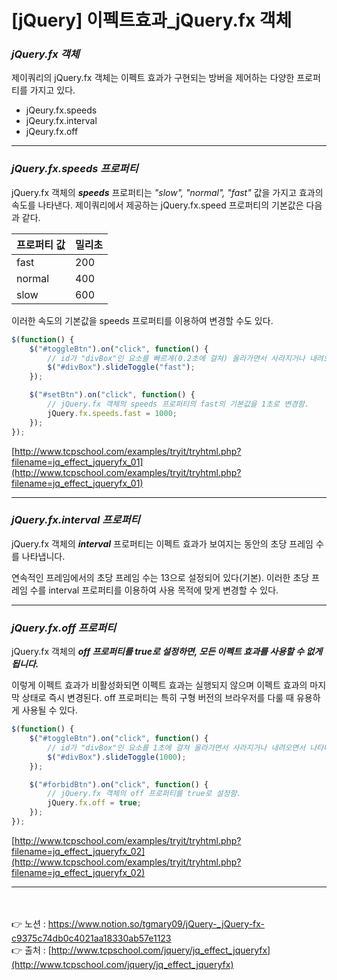 # [jQuery] 이펙트효과_**jQuery.fx 객체**

### ***jQuery.fx 객체***

제이쿼리의 jQuery.fx 객체는 이펙트 효과가 구현되는 방버을 제어하는 다양한 프로퍼티를 
가지고 있다.

- jQeury.fx.speeds
- jQeury.fx.interval
- jQeury.fx.off

---

### ***jQuery.fx.speeds 프로퍼티***

jQuery.fx 객체의 ***speeds*** 프로퍼티는 *"slow", "normal", "fast"* 값을 가지고 효과의 속도를 나타낸다.
제이쿼리에서 제공하는 jQuery.fx.speed 프로퍼티의 기본값은 다음과 같다.

| 프로퍼티 값 | 밀리초 |
| --- | --- |
| fast | 200 |
| normal | 400 |
| slow | 600 |

이러한 속도의 기본값을 speeds 프로퍼티를 이용하여 변경할 수도 있다.

```jsx
$(function() {
    $("#toggleBtn").on("click", function() {
        // id가 "divBox"인 요소를 빠르게(0.2초에 걸쳐) 올라가면서 사라지거나 내려오면서 나타나게 함.
        $("#divBox").slideToggle("fast");
    });

    $("#setBtn").on("click", function() {
        // jQuery.fx 객체의 speeds 프로퍼티의 fast의 기본값을 1초로 변경함.
        jQuery.fx.speeds.fast = 1000;
    });
});
```

[http://www.tcpschool.com/examples/tryit/tryhtml.php?filename=jq_effect_jqueryfx_01](http://www.tcpschool.com/examples/tryit/tryhtml.php?filename=jq_effect_jqueryfx_01)

---

### ***jQuery.fx.interval 프로퍼티***

jQuery.fx 객체의 ***interval*** 프로퍼티는 이펙트 효과가 보여지는 동안의 초당 프레임 수를 나타냅니다.

연속적인 프레임에서의 초당 프레임 수는 13으로 설정되어 있다(기본).
이러한 초당 프레임 수를 interval 프로퍼티를 이용하여 사용 목적에 맞게 변경할 수 있다.

---

### ***jQuery.fx.off 프로퍼티***

jQuery.fx 객체의 ***off 프로퍼티를 true로 설정하면, 모든 이펙트 효과를 사용할 수 없게 됩니다.***

이렇게 이펙트 효과가 비활성화되면 이펙트 효과는 실행되지 않으며 이펙트 효과의 마지막 상태로
즉시 변경된다. off 프로퍼티는 특히 구형 버전의 브라우저를 다룰 때 유용하게 사용될 수 있다.

```jsx
$(function() {
    $("#toggleBtn").on("click", function() {
        // id가 "divBox"인 요소를 1초에 걸쳐 올라가면서 사라지거나 내려오면서 나타나게 함.
        $("#divBox").slideToggle(1000);
    });

    $("#forbidBtn").on("click", function() {
        // jQuery.fx 객체의 off 프로퍼티를 true로 설정함.
        jQuery.fx.off = true;
    });
});
```

[http://www.tcpschool.com/examples/tryit/tryhtml.php?filename=jq_effect_jqueryfx_02](http://www.tcpschool.com/examples/tryit/tryhtml.php?filename=jq_effect_jqueryfx_02)

---
<br><br>
👉 노션 : https://www.notion.so/tgmary09/jQuery-_jQuery-fx-c9375c74db0c4021aa18330ab57e1123
<br>
👉 출처 : [http://www.tcpschool.com/jquery/jq_effect_jqueryfx](http://www.tcpschool.com/jquery/jq_effect_jqueryfx)
